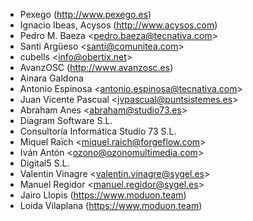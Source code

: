 - Pexego (<http://www.pexego.es>)
- Ignacio Ibeas, Acysos (<http://www.acysos.com>)
- Pedro M. Baeza \<<pedro.baeza@tecnativa.com>\>
- Santi Argüeso \<<santi@comunitea.com>\>
- cubells \<<info@obertix.net>\>
- AvanzOSC (<http://www.avanzosc.es>)
- Ainara Galdona
- Antonio Espinosa \<<antonio.espinosa@tecnativa.com>\>
- Juan Vicente Pascual \<<jvpascual@puntsistemes.es>\>
- Abraham Anes \<<abraham@studio73.es>\>
- Diagram Software S.L.
- Consultoría Informática Studio 73 S.L.
- Miquel Raïch \<<miquel.raich@forgeflow.com>\>
- Iván Antón \<<ozono@ozonomultimedia.com>\>
- Digital5 S.L.
- Valentin Vinagre \<<valentin.vinagre@sygel.es>\>
- Manuel Regidor \<<manuel.regidor@sygel.es>\>
- Jairo Llopis (<https://www.moduon.team>)
- Loida Vilaplana (https://www.moduon.team)
